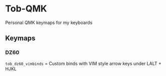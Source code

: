 # Tob-QMK

Personal QMK keymaps for my keyboards

## Keymaps
### DZ60
`tob_dz60_vimbinds` = Custom binds with VIM style arrow keys under LALT + HJKL


